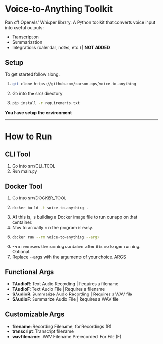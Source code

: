 # Voice-to-Anything Toolkit

Ran off OpenAIs' Whisper library. A Python toolkit that converts voice input into useful outputs:
- Transcription
- Summarization
- Integrations (calendar, notes, etc.) | **NOT ADDED**

## Setup
To get started follow along.

1. ```bash
   git clone https://github.com/carson-ops/voice-to-anything
   ```
2. Go into the src/ directory
3. ```bash
   pip install -r requirements.txt
   ```
**You have setup the environment**

---
# How to Run
## CLI Tool
1. Go into src/CLI_TOOL
2. Run main.py

## Docker Tool
1. Go into src/DOCKER_TOOL
2. ```bash
   docker build -t voice-to-anything .
   ```
3. All this is, is building a Docker image file to run our app on that container.
4. Now to actually run the program is easy.
5. ```bash
   docker run --rm voice-to-anything --args
   ```
6. --rm remvoes the running container after it is no longer running. Optional.
7. Replace --args with the arguments of your choice.
ARGS
## Functional Args
- **TAudioR**: Text Audio Recording | Requires a filename
- **TAudioF**: Text Audio File | Requires a filename
- **SAudioR**: Summarize Audio Recording | Requires a WAV file
- **SAudioF**: Summarize Audio File | Requires a WAV file

## Customizable Args
- **filename**: Recording Filename, for Recordings (R)
- **transcript**: Transcript filename
- **wavfilename**: .WAV Filename Prerecorded, For File (F)
